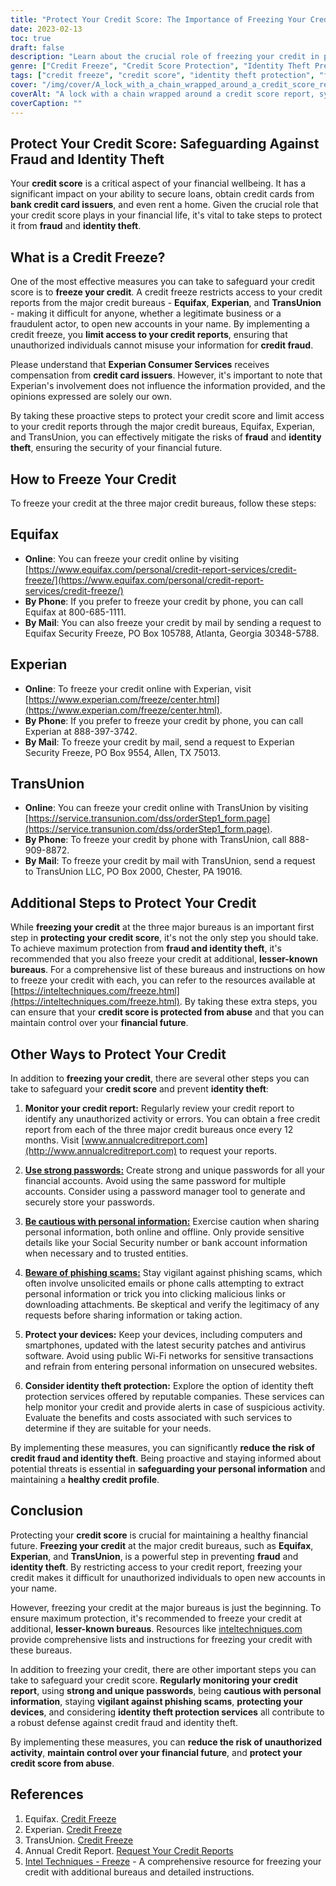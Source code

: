 ```yaml
---
title: "Protect Your Credit Score: The Importance of Freezing Your Credit"
date: 2023-02-13
toc: true
draft: false
description: "Learn about the crucial role of freezing your credit in protecting your financial future and find out how to take control of your credit score."
genre: ["Credit Freeze", "Credit Score Protection", "Identity Theft Prevention", "Financial Security", "Fraud Prevention", "Credit Bureaus", "Equifax", "Experian", "TransUnion", "Personal Finance"]
tags: ["credit freeze", "credit score", "identity theft protection", "financial security", "fraud prevention", "credit bureaus", "Equifax", "Experian", "TransUnion", "protect credit score", "safeguard credit", "credit report", "credit fraud", "credit monitoring", "credit card issuers", "freezing credit", "credit protection", "credit report freeze", "credit monitoring services", "financial future", "importance of freezing credit", "how to freeze credit", "credit freeze process", "credit bureau security freeze", "freezing credit reports", "preventing identity theft", "credit score management", "protecting financial information", "security measures against fraud", "financial identity protection"]
cover: "/img/cover/A_lock_with_a_chain_wrapped_around_a_credit_score_report.png"
coverAlt: "A lock with a chain wrapped around a credit score report, symbolizing the protection and security that freezing your credit provides against identity theft and fraud"
coverCaption: ""
---
```


## Protect Your Credit Score: Safeguarding Against Fraud and Identity Theft

Your **credit score** is a critical aspect of your financial wellbeing. It has a significant impact on your ability to secure loans, obtain credit cards from **bank credit card issuers**, and even rent a home. Given the crucial role that your credit score plays in your financial life, it's vital to take steps to protect it from **fraud** and **identity theft**.

## What is a Credit Freeze?

One of the most effective measures you can take to safeguard your credit score is to **freeze your credit**. A credit freeze restricts access to your credit reports from the major credit bureaus - **Equifax**, **Experian**, and **TransUnion** - making it difficult for anyone, whether a legitimate business or a fraudulent actor, to open new accounts in your name. By implementing a credit freeze, you **limit access to your credit reports**, ensuring that unauthorized individuals cannot misuse your information for **credit fraud**.

Please understand that **Experian Consumer Services** receives compensation from **credit card issuers**. However, it's important to note that Experian's involvement does not influence the information provided, and the opinions expressed are solely our own.

By taking these proactive steps to protect your credit score and limit access to your credit reports through the major credit bureaus, Equifax, Experian, and TransUnion, you can effectively mitigate the risks of **fraud** and **identity theft**, ensuring the security of your financial future.

## How to Freeze Your Credit

To freeze your credit at the three major credit bureaus, follow these steps:

## Equifax

- **Online**: You can freeze your credit online by visiting [https://www.equifax.com/personal/credit-report-services/credit-freeze/](https://www.equifax.com/personal/credit-report-services/credit-freeze/)
- **By Phone**: If you prefer to freeze your credit by phone, you can call Equifax at 800-685-1111.
- **By Mail**: You can also freeze your credit by mail by sending a request to Equifax Security Freeze, PO Box 105788, Atlanta, Georgia 30348-5788.

## Experian

- **Online**: To freeze your credit online with Experian, visit [https://www.experian.com/freeze/center.html](https://www.experian.com/freeze/center.html).
- **By Phone**: If you prefer to freeze your credit by phone, you can call Experian at 888-397-3742.
- **By Mail**: To freeze your credit by mail, send a request to Experian Security Freeze, PO Box 9554, Allen, TX 75013.

## TransUnion

- **Online**: You can freeze your credit online with TransUnion by visiting [https://service.transunion.com/dss/orderStep1_form.page](https://service.transunion.com/dss/orderStep1_form.page).
- **By Phone**: To freeze your credit by phone with TransUnion, call 888-909-8872.
- **By Mail**: To freeze your credit by mail with TransUnion, send a request to TransUnion LLC, PO Box 2000, Chester, PA 19016.

## Additional Steps to Protect Your Credit

While **freezing your credit** at the three major bureaus is an important first step in **protecting your credit score**, it's not the only step you should take. To achieve maximum protection from **fraud and identity theft**, it's recommended that you also freeze your credit at additional, **lesser-known bureaus**. For a comprehensive list of these bureaus and instructions on how to freeze your credit with each, you can refer to the resources available at [https://inteltechniques.com/freeze.html](https://inteltechniques.com/freeze.html). By taking these extra steps, you can ensure that your **credit score is protected from abuse** and that you can maintain control over your **financial future**.

## Other Ways to Protect Your Credit

In addition to **freezing your credit**, there are several other steps you can take to safeguard your **credit score** and prevent **identity theft**:

1. **Monitor your credit report:** Regularly review your credit report to identify any unauthorized activity or errors. You can obtain a free credit report from each of the three major credit bureaus once every 12 months. Visit [www.annualcreditreport.com](http://www.annualcreditreport.com) to request your reports.

2. [**Use strong passwords:**](https://simeononsecurity.com/articles/how-to-create-strong-passwords/) Create strong and unique passwords for all your financial accounts. Avoid using the same password for multiple accounts. Consider using a password manager tool to generate and securely store your passwords.

3. [**Be cautious with personal information:**](https://simeononsecurity.com/articles/tips-for-secure-e-commerce-transactions-and-safe-online-shopping/) Exercise caution when sharing personal information, both online and offline. Only provide sensitive details like your Social Security number or bank account information when necessary and to trusted entities.

4. [**Beware of phishing scams:**](https://simeononsecurity.com/articles/what-is-a-common-indicator-of-a-phishing-attempt/) Stay vigilant against phishing scams, which often involve unsolicited emails or phone calls attempting to extract personal information or trick you into clicking malicious links or downloading attachments. Be skeptical and verify the legitimacy of any requests before sharing information or taking action.

5. **Protect your devices:** Keep your devices, including computers and smartphones, updated with the latest security patches and antivirus software. Avoid using public Wi-Fi networks for sensitive transactions and refrain from entering personal information on unsecured websites.

6. **Consider identity theft protection:** Explore the option of identity theft protection services offered by reputable companies. These services can help monitor your credit and provide alerts in case of suspicious activity. Evaluate the benefits and costs associated with such services to determine if they are suitable for your needs.

By implementing these measures, you can significantly **reduce the risk of credit fraud and identity theft**. Being proactive and staying informed about potential threats is essential in **safeguarding your personal information** and maintaining a **healthy credit profile**.

## Conclusion

Protecting your **credit score** is crucial for maintaining a healthy financial future. **Freezing your credit** at the major credit bureaus, such as **Equifax**, **Experian**, and **TransUnion**, is a powerful step in preventing **fraud** and **identity theft**. By restricting access to your credit report, freezing your credit makes it difficult for unauthorized individuals to open new accounts in your name.

However, freezing your credit at the major bureaus is just the beginning. To ensure maximum protection, it's recommended to freeze your credit at additional, **lesser-known bureaus**. Resources like [inteltechniques.com](https://inteltechniques.com/freeze.html) provide comprehensive lists and instructions for freezing your credit with these bureaus.

In addition to freezing your credit, there are other important steps you can take to safeguard your credit score. **Regularly monitoring your credit report**, using **strong and unique passwords**, being **cautious with personal information**, staying **vigilant against phishing scams**, **protecting your devices**, and considering **identity theft protection services** all contribute to a robust defense against credit fraud and identity theft.

By implementing these measures, you can **reduce the risk of unauthorized activity**, **maintain control over your financial future**, and **protect your credit score from abuse**.

## References

1. Equifax. [Credit Freeze](https://www.equifax.com/personal/credit-report-services/credit-freeze/)
2. Experian. [Credit Freeze](https://www.experian.com/freeze/center.html)
3. TransUnion. [Credit Freeze](https://service.transunion.com/dss/orderStep1_form.page)
4. Annual Credit Report. [Request Your Credit Reports](http://www.annualcreditreport.com)
5. [Intel Techniques - Freeze](https://inteltechniques.com/freeze.html) - A comprehensive resource for freezing your credit with additional bureaus and detailed instructions.
